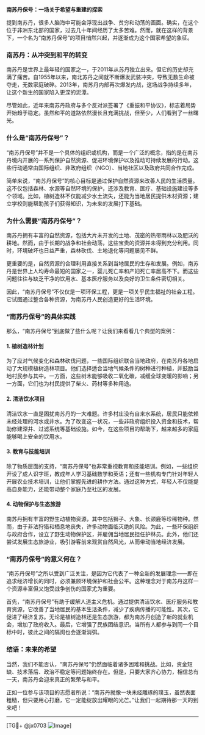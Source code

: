 **南苏丹保号：一场关于希望与重建的探索**

提到南苏丹，很多人脑海中可能会浮现出战争、贫穷和动荡的画面。确实，在这个位于非洲东北部的国家，过去几十年间经历了太多苦难。然而，就在这样的背景下，一个名为“南苏丹保号”的项目悄然兴起，并逐渐成为这个国家希望的象征。

### **南苏丹：从冲突到和平的转变**

南苏丹是世界上最年轻的国家之一，于2011年从苏丹独立出来。但它的历史却充满了痛苦。自1955年以来，南北苏丹之间就不断爆发武装冲突，导致无数生命被夺走，无数家庭破碎。2013年，南苏丹内部再次爆发内战，这场战争持续多年，让这个新生的国家陷入更深的泥潭。

尽管如此，近年来南苏丹政府与多个反对派签署了《重振和平协议》，标志着局势开始趋于稳定。虽然和平的道路依然漫长且充满挑战，但至少，人们看到了一丝曙光。

### **什么是“南苏丹保号”？**

“南苏丹保号”并不是一个具体的组织或机构，而是一个广泛的概念，指的是在南苏丹境内开展的一系列保护自然资源、促进环境保护以及推动可持续发展的行动。这些行动通常由国际组织、非政府组织（NGO）、当地社区以及政府共同合作完成。

简单来说，“南苏丹保号”的核心目标是通过保护自然资源来改善人民的生活质量。这不仅包括森林、水源等自然环境的保护，还涉及教育、医疗、基础设施建设等多个领域。比如，植树造林不仅能减少水土流失，还能为当地居民提供木材资源；建立学校则能帮助孩子们获得知识，为未来的发展打下基础。

### **为什么需要“南苏丹保号”？**

南苏丹拥有丰富的自然资源，包括大片未开发的土地、茂密的热带雨林以及肥沃的耕地。然而，由于长期的战争和社会动荡，这些宝贵的资源并未得到充分利用。同时，环境破坏也日益严重，森林砍伐、土地退化等问题屡见不鲜。

更重要的是，自然资源的合理利用直接关系到当地居民的生存和发展。例如，南苏丹是世界上人均寿命最短的国家之一，婴儿死亡率和产妇死亡率居高不下。而这些问题往往与缺乏干净的饮用水、基本医疗服务以及良好的卫生条件密切相关。

因此，“南苏丹保号”不仅仅是一项环保工程，更是一项关乎民生福祉的社会工程。它试图通过整合各种资源，为南苏丹人民创造更好的生活环境。

### **“南苏丹保号”的具体实践**

那么，“南苏丹保号”到底做了些什么呢？让我们来看看几个典型的案例：

#### **1. 植树造林计划**
为了应对气候变化和森林砍伐问题，一些国际组织联合当地政府，在南苏丹各地启动了大规模植树造林项目。他们选择适合当地气候条件的树种进行种植，并鼓励当地村民参与其中。一方面，这些树木能够吸收二氧化碳，减缓全球变暖的影响；另一方面，它们也为村民提供了柴火、药材等多种用途。

#### **2. 清洁饮水项目**
清洁饮水一直是困扰南苏丹的一大难题。许多村庄没有自来水系统，居民只能依赖未经处理的河水或井水。为了改变这一状况，一些非政府组织投入资金和技术，帮助修建深井、过滤系统等基础设施。如今，在这些项目的帮助下，越来越多的家庭能够喝上安全的饮用水。

#### **3. 教育与技能培训**
除了物质层面的支持，“南苏丹保号”也非常重视教育和技能培训。例如，一些组织开设了成人识字班，教成年人学习基础数学和英语；还有一些机构专门针对年轻人开展农业技术培训，让他们掌握先进的耕作方法。通过这种方式，年轻人不仅能提高自身能力，还能带动整个家庭乃至社区的发展。

#### **4. 动物保护与生态旅游**
南苏丹拥有丰富的野生动植物资源，其中包括狮子、大象、长颈鹿等珍稀物种。然而，由于非法狩猎和栖息地丧失，许多动物面临灭绝的风险。为此，一些环保组织与政府合作，设立了野生动物保护区，并雇佣当地居民担任护林员。此外，他们还尝试发展生态旅游业，吸引游客前来观赏自然风光，从而带动当地经济发展。

### **“南苏丹保号”的意义何在？**

“南苏丹保号”之所以受到广泛关注，是因为它代表了一种全新的发展理念——即在追求经济增长的同时，必须兼顾环境保护和社会公平。这种理念对于南苏丹这样一个资源丰富但又饱受战争创伤的国家尤为重要。

首先，“南苏丹保号”有助于缓解人道主义危机。通过提供清洁饮水、医疗服务和教育资源，它改善了当地居民的基本生活条件，减少了疾病传播的可能性。其次，它促进了经济复苏。无论是植树造林还是生态旅游，都为南苏丹创造了新的就业机会，增加了政府收入。最后，它增强了民族团结意识。当所有人都参与到同一个目标中时，彼此之间的隔阂也会逐渐消弭。

### **结语：未来的希望**

当然，我们不能否认，“南苏丹保号”仍然面临着诸多困难和挑战。比如，资金短缺、技术落后、政治不稳定等问题始终存在。但是，只要大家齐心协力，相信总有一天，南苏丹会迎来真正的繁荣与和平。

正如一位参与该项目的志愿者所说：“南苏丹就像一块未经雕琢的璞玉，虽然表面粗糙，但只要用心打磨，它一定能绽放出耀眼的光芒。”让我们一起期待那一天的到来吧！

---

[TG💪+ @jx0703 ![Image](https://github.com/user-attachments/assets/dbca1d08-cadb-493c-b0ec-ad6f7a83f270)]